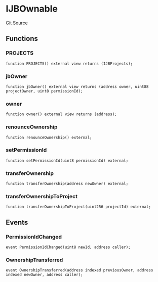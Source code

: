 # IJBOwnable
[Git Source](https://github.com/Bananapus/nana-ownable/blob/a74b3181e75adaf0ee0c93cb00bcc5709ca8f314/src/interfaces/IJBOwnable.sol)


## Functions
### PROJECTS


```solidity
function PROJECTS() external view returns (IJBProjects);
```

### jbOwner


```solidity
function jbOwner() external view returns (address owner, uint88 projectOwner, uint8 permissionId);
```

### owner


```solidity
function owner() external view returns (address);
```

### renounceOwnership


```solidity
function renounceOwnership() external;
```

### setPermissionId


```solidity
function setPermissionId(uint8 permissionId) external;
```

### transferOwnership


```solidity
function transferOwnership(address newOwner) external;
```

### transferOwnershipToProject


```solidity
function transferOwnershipToProject(uint256 projectId) external;
```

## Events
### PermissionIdChanged

```solidity
event PermissionIdChanged(uint8 newId, address caller);
```

### OwnershipTransferred

```solidity
event OwnershipTransferred(address indexed previousOwner, address indexed newOwner, address caller);
```

